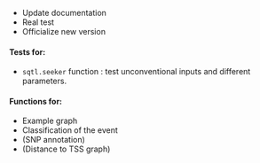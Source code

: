+ Update documentation
+ Real test
+ Officialize new version

#### Tests for:
+ `sqtl.seeker` function : test unconventional inputs and different parameters.

#### Functions for:
+ Example graph
+ Classification of the event
+ (SNP annotation)
+ (Distance to TSS graph)
